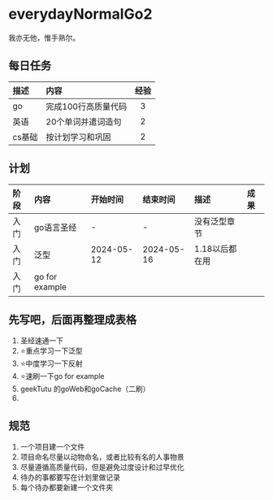 # everydayNormalGo2
我亦无他，惟手熟尔。

## 每日任务
|描述| 内容 |经验|
|:--|:--|:--:|
|go|完成100行高质量代码|3|
|英语|20个单词并遣词造句|2|
|cs基础|按计划学习和巩固|2|


## 计划
| 阶段 | 内容 | 开始时间|结束时间|描述 |成果|
| :-- | :-- |:--- |:---|:--|:--|
|入门|go语言圣经|- | - |没有泛型章节|
|入门| 泛型| 2024-05-12| 2024-05-16|1.18以后都在用
|入门|go for example | 



## 先写吧，后面再整理成表格
1. 圣经速通一下
2. ⭐重点学习一下泛型
3. ⭐中度学习一下反射
4. ⭐速刷一下go for example
5. geekTutu 的goWeb和goCache（二刷）
6. 


## 规范
1. 一个项目建一个文件
2. 项目命名尽量以动物命名，或者比较有名的人事物景
3. 尽量遵循高质量代码，但是避免过度设计和过早优化
4. 待办的事都要写在计划里做记录
5. 每个待办都要新建一个文件夹
